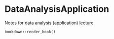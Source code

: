 # DataAnalysisApplication
Notes for data analysis (application) lecture

```
bookdown::render_book()
```

<!-- https://aishidajt9.github.io/DataAnalysisApplication/ -->